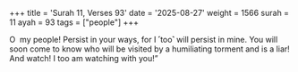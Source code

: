 +++
title = 'Surah 11, Verses 93'
date = '2025-08-27'
weight = 1566
surah = 11
ayah = 93
tags = ["people"]
+++

O  my people! Persist in your ways, for I ˹too˺ will persist in mine. You will soon come to know who will be visited by a humiliating torment and is a liar! And watch! I too am watching with you!”